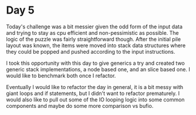 # Day 5
Today's challenge was a bit messier given the odd form of the input data and trying to stay as cpu efficient and
non-pessimistic as possible. The logic of the puzzle was fairly straightforward though. After the initial pile layout
was known, the items were moved into stack data structures where they could be popped and pushed according to the
input instructions.

I took this opportunity with this day to give generics a try and created two generic stack implementations, a node
based one, and an slice based one. I would like to benchmark both once I refactor.

Eventually I would like to refactor the day in general, it is a bit messy with giant loops and if statements, but I
didn't want to refactor prematurely. I would also like to pull out some of the IO looping logic into some
common components and maybe do some more comparison vs bufio.